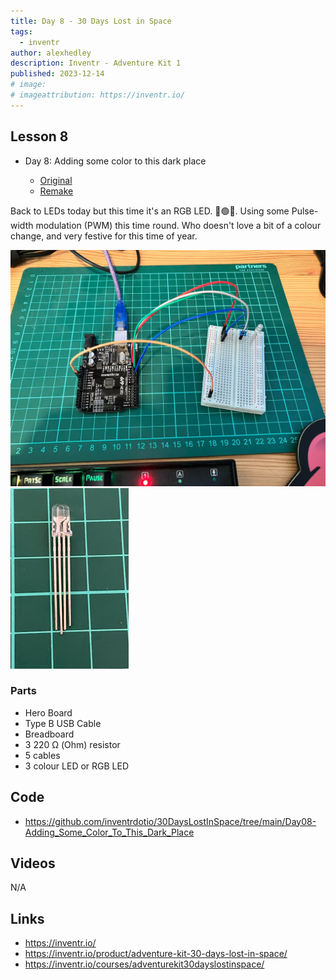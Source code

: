 ```yaml
---
title: Day 8 - 30 Days Lost in Space 
tags:
  - inventr
author: alexhedley
description: Inventr - Adventure Kit 1
published: 2023-12-14
# image:
# imageattribution: https://inventr.io/
---
```


<!-- # Day 8 - 30 Days Lost in Space - Inventr -->

<?# Markdown ?>
<?!^ "./../includes/posts/inventr-ak1.md" /?>
<?#/ Markdown ?>

## Lesson 8

- Day 8: Adding some color to this dark place

  - [Original](https://inventr.io/lessons/day-8/)
  - [Remake](https://inventr.io/lessons/day-7-8/)

Back to LEDs today but this time it's an RGB LED. 🔴🟢🔵. Using some Pulse-width modulation (PWM) this time round. Who doesn't love a bit of a colour change, and very festive for this time of year.

!["Day 8"](images/inventr/ak1/Day8_2.jpg "Day 8")
!["Day 8"](images/inventr/ak1/Day8_1.jpg "Day 8")

### Parts

- Hero Board
- Type B USB Cable
- Breadboard
- 3 220 Ω (Ohm) resistor
- 5 cables
- 3 colour LED or RGB LED

## Code

- https://github.com/inventrdotio/30DaysLostInSpace/tree/main/Day08-Adding_Some_Color_To_This_Dark_Place

## Videos

N/A

<?# YouTube yh15KHNu74o /?>

<?# YouTube hN5Sr7tciqQ /?>

<!-- <iframe width="560" height="315" src="https://www.youtube.com/embed/" title="30 Days Lost in Space - Day " frameborder="0" allow="accelerometer; autoplay; clipboard-write; encrypted-media; gyroscope; picture-in-picture; web-share" allowfullscreen></iframe> -->

## Links

- https://inventr.io/
- https://inventr.io/product/adventure-kit-30-days-lost-in-space/
- https://inventr.io/courses/adventurekit30dayslostinspace/
